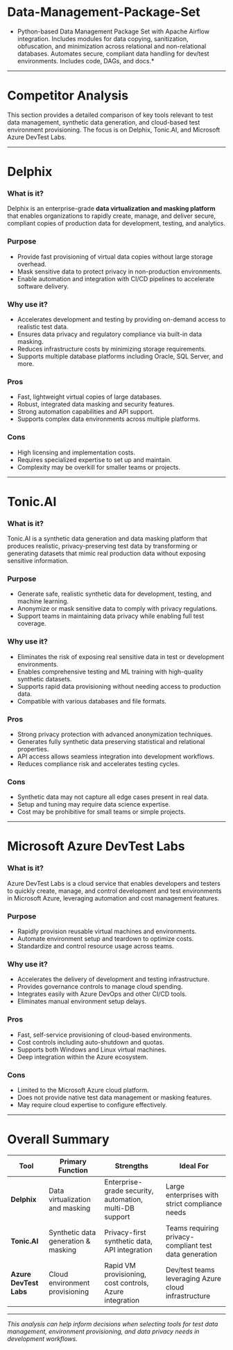 # Data-Management-Package-Set
 * Python-based Data Management Package Set with Apache Airflow integration. Includes modules for data copying, sanitization, obfuscation, and minimization across relational   and non-relational databases. Automates secure, compliant data handling for dev/test environments. Includes code, DAGs, and docs.*
--------------------------------------------------------------------------------------------------------------------------------------------------------------------------
# Competitor Analysis
This section provides a detailed comparison of key tools relevant to test data management, synthetic data generation, and cloud-based test environment provisioning. The focus is on Delphix, Tonic.AI, and Microsoft Azure DevTest Labs.

---

# Delphix

### What is it?
Delphix is an enterprise-grade **data virtualization and masking platform** that enables organizations to rapidly create, manage, and deliver secure, compliant copies of production data for development, testing, and analytics.

### Purpose
- Provide fast provisioning of virtual data copies without large storage overhead.
- Mask sensitive data to protect privacy in non-production environments.
- Enable automation and integration with CI/CD pipelines to accelerate software delivery.

### Why use it?
- Accelerates development and testing by providing on-demand access to realistic test data.
- Ensures data privacy and regulatory compliance via built-in data masking.
- Reduces infrastructure costs by minimizing storage requirements.
- Supports multiple database platforms including Oracle, SQL Server, and more.

### Pros
- Fast, lightweight virtual copies of large databases.
- Robust, integrated data masking and security features.
- Strong automation capabilities and API support.
- Supports complex data environments across multiple platforms.

### Cons
- High licensing and implementation costs.
- Requires specialized expertise to set up and maintain.
- Complexity may be overkill for smaller teams or projects.

---

# Tonic.AI

### What is it?
Tonic.AI is a synthetic data generation and data masking platform that produces realistic, privacy-preserving test data by transforming or generating datasets that mimic real production data without exposing sensitive information.

### Purpose
- Generate safe, realistic synthetic data for development, testing, and machine learning.
- Anonymize or mask sensitive data to comply with privacy regulations.
- Support teams in maintaining data privacy while enabling full test coverage.

### Why use it?
- Eliminates the risk of exposing real sensitive data in test or development environments.
- Enables comprehensive testing and ML training with high-quality synthetic datasets.
- Supports rapid data provisioning without needing access to production data.
- Compatible with various databases and file formats.

### Pros
- Strong privacy protection with advanced anonymization techniques.
- Generates fully synthetic data preserving statistical and relational properties.
- API access allows seamless integration into development workflows.
- Reduces compliance risk and accelerates testing cycles.

### Cons
- Synthetic data may not capture all edge cases present in real data.
- Setup and tuning may require data science expertise.
- Cost may be prohibitive for small teams or simple projects.

---

# Microsoft Azure DevTest Labs

### What is it?
Azure DevTest Labs is a cloud service that enables developers and testers to quickly create, manage, and control development and test environments in Microsoft Azure, leveraging automation and cost management features.

### Purpose
- Rapidly provision reusable virtual machines and environments.
- Automate environment setup and teardown to optimize costs.
- Standardize and control resource usage across teams.

### Why use it?
- Accelerates the delivery of development and testing infrastructure.
- Provides governance controls to manage cloud spending.
- Integrates easily with Azure DevOps and other CI/CD tools.
- Eliminates manual environment setup delays.

### Pros
- Fast, self-service provisioning of cloud-based environments.
- Cost controls including auto-shutdown and quotas.
- Supports both Windows and Linux virtual machines.
- Deep integration within the Azure ecosystem.

### Cons
- Limited to the Microsoft Azure cloud platform.
- Does not provide native test data management or masking features.
- May require cloud expertise to configure effectively.

---

# Overall Summary

| Tool                  | Primary Function                    | Strengths                                               | Ideal For                               |
|-----------------------|----------------------------------   |------------------------------------------------         |-----------------------------------------|
| **Delphix**           | Data virtualization and masking     | Enterprise-grade security, automation, multi-DB support | Large enterprises with strict compliance needs |
| **Tonic.AI**          | Synthetic data generation & masking | Privacy-first synthetic data, API integration           | Teams requiring privacy-compliant test data   generation |
| **Azure DevTest Labs**| Cloud environment provisioning      | Rapid VM provisioning, cost controls, Azure integration | Dev/test teams leveraging Azure cloud infrastructure |

---

*This analysis can help inform decisions when selecting tools for test data management, environment provisioning, and data privacy needs in development workflows.*
